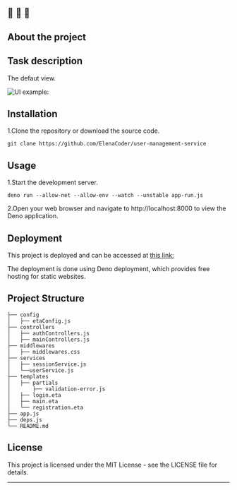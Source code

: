 🔔 🔔 🔔
---
## About the project




## Task description



The defaut view.

![UI example:]()



## Installation

1.Clone the repository or download the source code.

`git clone https://github.com/ElenaCoder/user-management-service`



## Usage

1.Start the development server.

`deno run --allow-net --allow-env --watch --unstable app-run.js`

2.Open your web browser and navigate to http://localhost:8000 to view the Deno application.

## Deployment

This project is deployed and can be accessed at [this link:](https://user-management.deno.dev/)

The deployment is done using Deno deployment, which provides free hosting for static websites.


## Project Structure
```
├── config
│   ├── etaConfig.js
├── controllers
│   ├── authControllers.js
│   ├── mainControllers.js
├── middlewares
│   ├── middlewares.css
├── services
│   ├── sessionService.js
│   └──userService.js
├── templates
│   ├── partials
│       ├── validation-error.js
│   ├── login.eta
│   ├── main.eta
│   └── registration.eta
├── app.js
├── deps.js
└── README.md
```

## License

This project is licensed under the MIT License - see the LICENSE file for details.


---